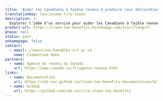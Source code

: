 ```yaml
---
title: 'Aider les Canadiens à faible revenu à produire leur déclaration fiscale'
translationKey: low-income-file-taxes
description: >-
  Explorer l’idée d’un service pour aider les Canadiens à faible revenu à recevoir les prestations et les remboursements auxquels ils ont droit en facilitant la production de leur déclaration de revenus.
product-url: https://claim-tax-benefits.herokuapp.com/start?lang=fr
phase: null
status: past
onhomepage: false
contact:
  - email: clementine.hahn@tbs-sct.gc.ca
    name: Clementine Hahn
partners:
  - name: Agence du revenu du Canada
    url: https://www.canada.ca/fr/agence-revenu.html
links:
  - name: Documentation
    url: https://cds-snc.github.io/claim-tax-benefits-documentation/%C3%A0-propos-du-service-r%C3%A9clamation-d-avantages-fiscaux/
  - name: GitHub
    url: https://github.com/cds-snc/cra-claim-tax-benefits
---
```

